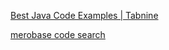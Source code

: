 
[Best Java Code Examples | Tabnine](https://www.tabnine.com/code)

[merobase code search](https://merobase.com/)
